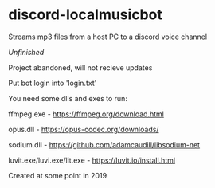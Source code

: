 # discord-localmusicbot

Streams mp3 files from a host PC to a discord voice channel

*Unfinished*

Project abandoned, will not recieve updates

Put bot login into 'login.txt'

You need some dlls and exes to run:

ffmpeg.exe - https://ffmpeg.org/download.html

opus.dll - https://opus-codec.org/downloads/

sodium.dll - https://github.com/adamcaudill/libsodium-net

luvit.exe/luvi.exe/lit.exe - https://luvit.io/install.html

Created at some point in 2019
